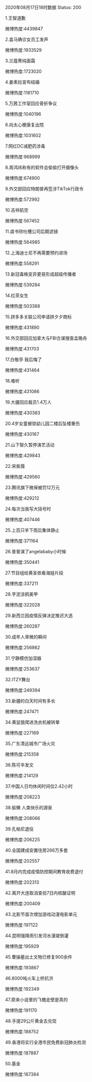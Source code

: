 2020年08月17日18时数据
Status: 200

1.王智道歉

微博热度:4439847

2.盒马确诊女员工发声

微博热度:1933529

3.兰蔻菁纯面霜

微博热度:1723020

4.姜素拉宣布结婚

微博热度:1181710

5.万茜工作室回应骨折争议

微博热度:1040196

6.向太心梗康复出院

微博热度:1031602

7.网红DC减肥药涉毒

微博热度:968999

8.周鸿祎称有的软件会偷偷打开摄像头

微博热度:674900

9.外交部回应特朗普再签涉TikTok行政令

微博热度:572992

10.吉祥航空

微博热度:567452

11.虞书欣吐槽公司后期滤镜

微博热度:564985

12.上海迪士尼不再需要预约进场

微博热度:558291

13.新冠毒株变异更易形成超级传播者

微博热度:539284

14.红茶女生

微博热度:503388

15.拼多多关联公司申请拼夕夕商标

微博热度:431890

16.外交部回应加拿大与FBI合谋搜查孟晚舟

微博热度:431703

17.白敬亭 我后悔了

微博热度:431464

18.难听

微博热度:431086

19.大疆回应裁员1.4万人

微博热度:430383

20.4岁女童被锁幼儿园二楼后坠楼重伤

微博热度:430167

21.山下智久暂停演艺活动

微博热度:429843

22.宋紫薇

微博热度:429560

23.腾讯旗下微保被罚12万元

微博热度:429212

24.每次当我写大括号时

微博热度:407446

25.上百只羊下雨后集体静止

微博热度:371164

26.普普演了angelababy小时候

微博热度:350441

27.节目组给黄圣依看海娃片段

微博热度:337211

28.芋泥涂鸦美甲

微博热度:322028

29.新西兰因疫情反弹决定推迟大选

微博热度:260287

30.成年人卑微的瞬间

微博热度:256982

31.宁静模仿加湿器

微博热度:253637

32.ITZY舞台

微博热度:249394

33.新疆的白天时间有多长

微博热度:247471

34.黄鼠狼爬进洗衣机被转晕

微博热度:227169

35.广东清远城市广场火灾

微博热度:215358

36.陈可辛发文

微博热度:214129

37.中国人日均休闲时间仅2.42小时

微博热度:208223

38.偷懒 人类快乐的源泉

微博热度:208066

39.孔帕尼退役

微博热度:206225

40.全国建成安置住房266万多套

微博热度:202557

41.8月内完成疫情防控期间教育收费退付

微博热度:202313

42.离开大连取消查验7日内核酸证明

微博热度:200409

43.北影节首次增加游戏动漫电影单元

微博热度:197122

44.昆明强降雨引发河水漫堤倒灌

微博热度:195929

45.曹操墓出土文物已修复900余件

微博热度:193867

46.8000吨火车上桥抗洪

微博热度:192349

47.原来小说里的飞檐走壁是真的

微博热度:191170

48.手提29公斤黄金去兑现

微博热度:188752

49.香港将实行全港市民免费新冠肺炎检测

微博热度:187887

50.基金

微博热度:187384

